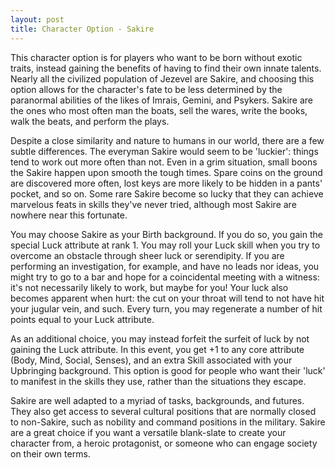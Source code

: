 ```yaml
---
layout: post
title: Character Option - Sakire
---
```


This character option is for players who want to be born without exotic traits, instead gaining the benefits of having to find their own innate talents. Nearly all the civilized population of Jezevel are Sakire, and choosing this option allows for the character's fate to be less determined by the paranormal abilities of the likes of Imrais, Gemini, and Psykers. Sakire are the ones who most often man the boats, sell the wares, write the books, walk the beats, and perform the plays.

Despite a close similarity and nature to humans in our world, there are a few subtle differences. The everyman Sakire would seem to be 'luckier': things tend to work out more often than not. Even in a grim situation, small boons the Sakire happen upon smooth the tough times. Spare coins on the ground are discovered more often, lost keys are more likely to be hidden in a pants' pocket, and so on. Some rare Sakire become so lucky that they can achieve marvelous feats in skills they've never tried, although most Sakire are nowhere near this fortunate.

You may choose Sakire as your Birth background. If you do so, you gain the special Luck attribute at rank 1. You may roll your Luck skill when you try to overcome an obstacle through sheer luck or serendipity. If you are performing an investigation, for example, and have no leads nor ideas, you might try to go to a bar and hope for a coincidental meeting with a witness: it's not necessarily likely to work, but maybe for you! Your luck also becomes apparent when hurt: the cut on your throat will tend to not have hit your jugular vein, and such. Every turn, you may regenerate a number of hit points equal to your Luck attribute.

As an additional choice, you may instead forfeit the surfeit of luck by not gaining the Luck attribute. In this event, you get +1 to any core attribute (Body, Mind, Social, Senses), and an extra Skill associated with your Upbringing background. This option is good for people who want their 'luck' to manifest in the skills they use, rather than the situations they escape.

Sakire are well adapted to a myriad of tasks, backgrounds, and futures. They also get access to several cultural positions that are normally closed to non-Sakire, such as nobility and command positions in the military. Sakire are a great choice if you want a versatile blank-slate to create your character from, a heroic protagonist, or someone who can engage society on their own terms.
